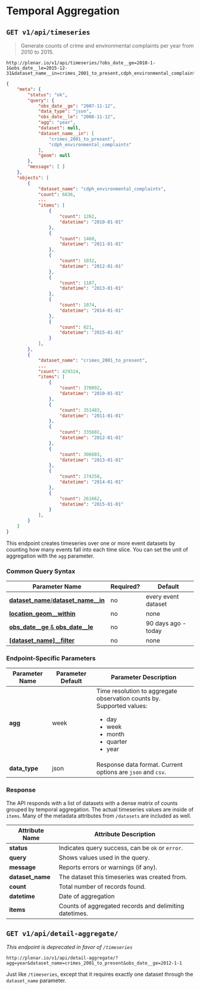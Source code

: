 # Temporal Aggregation

## `GET v1/api/timeseries`

> Generate counts of crime and environmental complaints per year from 2010 to 2015.

```
http://plenar.io/v1/api/timeseries/?obs_date__ge=2010-1-1&obs_date__le=2015-12-31&dataset_name__in=crimes_2001_to_present,cdph_environmental_complaints&agg=year
```

```json
{
    "meta": {
        "status": "ok",
        "query": {
            "obs_date__ge": "2007-11-12",
            "data_type": "json",
            "obs_date__le": "2008-11-12",
            "agg": "year",
            "dataset": null,
            "dataset_name__in": [
                "crimes_2001_to_present",
                "cdph_environmental_complaints"
            ],
            "geom": null
        },
        "message": [ ]
    },
    "objects": [
        {
            "dataset_name": "cdph_environmental_complaints",
            "count": 6836,
            ...
            "items": [
                {
                    "count": 1262,
                    "datetime": "2010-01-01"
                },
                {
                    "count": 1460,
                    "datetime": "2011-01-01"
                },
                {
                    "count": 1032,
                    "datetime": "2012-01-01"
                },
                {
                    "count": 1187,
                    "datetime": "2013-01-01"
                },
                {
                    "count": 1074,
                    "datetime": "2014-01-01"
                },
                {
                    "count": 821,
                    "datetime": "2015-01-01"
                }
            ],
        },
        {
            "dataset_name": "crimes_2001_to_present",
            ...
            "count": 429324,
            "items": [
                {
                    "count": 370092,
                    "datetime": "2010-01-01"
                },
                {
                    "count": 351483,
                    "datetime": "2011-01-01"
                },
                {
                    "count": 335602,
                    "datetime": "2012-01-01"
                },
                {
                    "count": 306603,
                    "datetime": "2013-01-01"
                },
                {
                    "count": 274258,
                    "datetime": "2014-01-01"
                },
                {
                    "count": 261662,
                    "datetime": "2015-01-01"
                }
            ],
        }
    ]
}
```

This endpoint creates timeseries over one or more event datasets
by counting how many events fall into each time slice.
You can set the unit of aggregation with the `agg` parameter.

### Common Query Syntax

|**Parameter Name**  | **Required?** | **Default**
|--------------- | -----------------| ---
| [**dataset_name**/**dataset_name__in**](#specifying-a-dataset) | no | every event dataset
| [**location_geom__within**](#space-filtering) | no | none
| [**obs_date__ge** & **obs_date__le**](#time-filtering) | no | 90 days ago - today
| [**[dataset_name]__filter**](#attribute-filtering) | no | none

### Endpoint-Specific Parameters

| **Parameter Name**       | **Parameter Default** | **Parameter Description**                                                                                                                                                                                                                                          |
|----------------------|-------------------|----------------------------------------------------------------------------------------------------------------------------------------------------------------------------------------------------------------------------------------------------------------|
| **agg**                  | week              | Time resolution to aggregate observation counts by. Supported values: <ul><li>day</li><li>week</li><li>month</li><li>quarter</li><li>year</li></ul>                                                                                                                                                   |
| **data_type**            | json              | Response data format. Current options are `json` and `csv`.


### Response

The API responds with a list of datasets with a dense matrix of counts grouped
by temporal aggregation.
The actual timeseries values are inside of `items`.
Many of the metadata attributes from `/datasets` are included as well.

| **Attribute Name** | **Attribute Description**                              |
| ------------------ | ------------------------------------------------------ |
| **status**         | Indicates query success, can be `ok` or `error`.       |
| **query**          | Shows values used in the query.                        |
| **message**        | Reports errors or warnings (if any).                   |
| **dataset_name**   | The dataset this timeseries was created from.          |
| **count**          | Total number of records found.  |
| **datetime**       | Date of aggregation
| **items**          | Counts of aggregated records and delimiting datetimes. |

## `GET v1/api/detail-aggregate/`

_This endpoint is deprecated in favor of `/timeseries`_

```
http://plenar.io/v1/api/detail-aggregate/?agg=year&dataset_name=crimes_2001_to_present&obs_date__ge=2012-1-1
```

Just like `/timeseries`,
except that it requires exactly one dataset through the `dataset_name` parameter.
